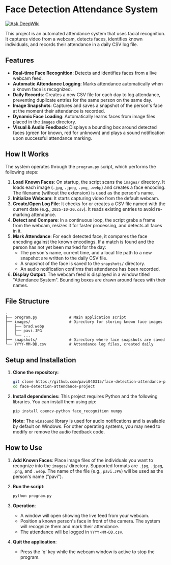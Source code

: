 # Face Detection Attendance System
[![Ask DeepWiki](https://devin.ai/assets/askdeepwiki.png)](https://deepwiki.com/Pavi040315/Face-Detection-Attendance-project)

This project is an automated attendance system that uses facial recognition. It captures video from a webcam, detects faces, identifies known individuals, and records their attendance in a daily CSV log file.

## Features

*   **Real-time Face Recognition**: Detects and identifies faces from a live webcam feed.
*   **Automatic Attendance Logging**: Marks attendance automatically when a known face is recognized.
*   **Daily Records**: Creates a new CSV file for each day to log attendance, preventing duplicate entries for the same person on the same day.
*   **Image Snapshots**: Captures and saves a snapshot of the person's face at the moment their attendance is recorded.
*   **Dynamic Face Loading**: Automatically learns faces from image files placed in the `images` directory.
*   **Visual & Audio Feedback**: Displays a bounding box around detected faces (green for known, red for unknown) and plays a sound notification upon successful attendance marking.

## How It Works

The system operates through the `program.py` script, which performs the following steps:

1.  **Load Known Faces**: On startup, the script scans the `images/` directory. It loads each image (`.jpg`, `.jpeg`, `.png`, `.webp`) and creates a face encoding. The filename (without the extension) is used as the person's name.
2.  **Initialize Webcam**: It starts capturing video from the default webcam.
3.  **Create/Open Log File**: It checks for or creates a CSV file named with the current date (e.g., `2025-10-20.csv`). It reads existing entries to avoid re-marking attendance.
4.  **Detect and Compare**: In a continuous loop, the script grabs a frame from the webcam, resizes it for faster processing, and detects all faces in it.
5.  **Mark Attendance**: For each detected face, it compares the face encoding against the known encodings. If a match is found and the person has not yet been marked for the day:
    *   The person's name, current time, and a local file path to a new snapshot are written to the daily CSV file.
    *   A snapshot of the face is saved to the `snapshots/` directory.
    *   An audio notification confirms that attendance has been recorded.
6.  **Display Output**: The webcam feed is displayed in a window titled "Attendance System". Bounding boxes are drawn around faces with their names.

## File Structure

```
.
├── program.py              # Main application script
├── images/                 # Directory for storing known face images
│   ├── brad.webp
│   ├── pavi.JPG
│   └── ...
├── snapshots/              # Directory where face snapshots are saved
└── YYYY-MM-DD.csv          # Attendance log files, created daily
```

## Setup and Installation

1.  **Clone the repository:**
    ```bash
    git clone https://github.com/pavi040315/face-detection-attendance-project.git
    cd face-detection-attendance-project
    ```

2.  **Install dependencies:**
    This project requires Python and the following libraries. You can install them using pip:
    ```bash
    pip install opencv-python face_recognition numpy
    ```
    **Note:** The `winsound` library is used for audio notifications and is available by default on Windows. For other operating systems, you may need to modify or remove the audio feedback code.

## How to Use

1.  **Add Known Faces**: Place image files of the individuals you want to recognize into the `images/` directory. Supported formats are `.jpg`, `.jpeg`, `.png`, and `.webp`. The name of the file (e.g., `pavi.JPG`) will be used as the person's name ("pavi").

2.  **Run the script**:
    ```bash
    python program.py
    ```

3.  **Operation**:
    *   A window will open showing the live feed from your webcam.
    *   Position a known person's face in front of the camera. The system will recognize them and mark their attendance.
    *   The attendance will be logged in `YYYY-MM-DD.csv`.

4.  **Quit the application**:
    *   Press the 'q' key while the webcam window is active to stop the program.